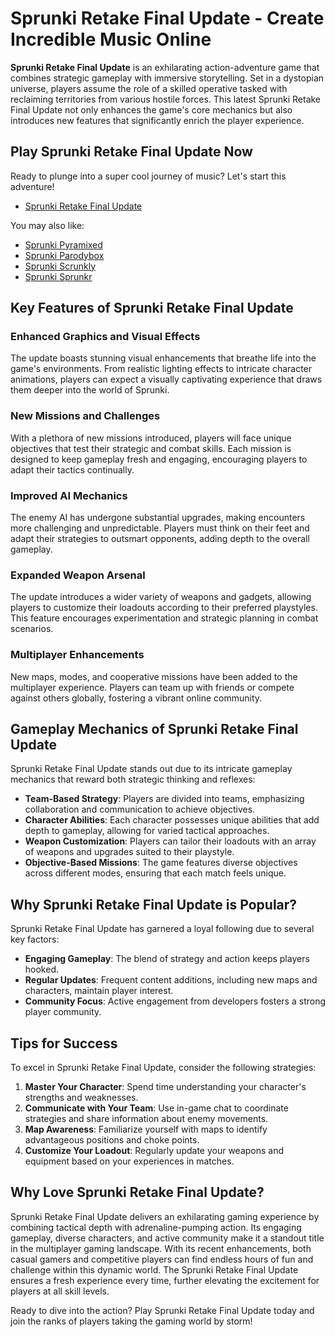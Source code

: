# Sprunki Retake Final Update - Create Incredible Music Online

**Sprunki Retake Final Update** is an exhilarating action-adventure game that combines strategic gameplay with immersive storytelling. Set in a dystopian universe, players assume the role of a skilled operative tasked with reclaiming territories from various hostile forces. This latest Sprunki Retake Final Update not only enhances the game's core mechanics but also introduces new features that significantly enrich the player experience.

## Play Sprunki Retake Final Update Now
Ready to plunge into a super cool journey of music? Let's start this adventure!

- [Sprunki Retake Final Update](https://pyramixed.com/sprunki-retake-final-update)

You may also like:
- [Sprunki Pyramixed](https://pyramixed.com/)
- [Sprunki Parodybox](https://pyramixed.com/sprunki-parodybox)
- [Sprunki Scrunkly](https://pyramixed.com/sprunki-scrunkly)
- [Sprunki Sprunkr](https://sprunkr.me/)

## Key Features of Sprunki Retake Final Update

### Enhanced Graphics and Visual Effects
The update boasts stunning visual enhancements that breathe life into the game's environments. From realistic lighting effects to intricate character animations, players can expect a visually captivating experience that draws them deeper into the world of Sprunki.

### New Missions and Challenges
With a plethora of new missions introduced, players will face unique objectives that test their strategic and combat skills. Each mission is designed to keep gameplay fresh and engaging, encouraging players to adapt their tactics continually.

### Improved AI Mechanics
The enemy AI has undergone substantial upgrades, making encounters more challenging and unpredictable. Players must think on their feet and adapt their strategies to outsmart opponents, adding depth to the overall gameplay.

### Expanded Weapon Arsenal
The update introduces a wider variety of weapons and gadgets, allowing players to customize their loadouts according to their preferred playstyles. This feature encourages experimentation and strategic planning in combat scenarios.

### Multiplayer Enhancements
New maps, modes, and cooperative missions have been added to the multiplayer experience. Players can team up with friends or compete against others globally, fostering a vibrant online community.

## Gameplay Mechanics of Sprunki Retake Final Update

Sprunki Retake Final Update stands out due to its intricate gameplay mechanics that reward both strategic thinking and reflexes:

- **Team-Based Strategy**: Players are divided into teams, emphasizing collaboration and communication to achieve objectives.
- **Character Abilities**: Each character possesses unique abilities that add depth to gameplay, allowing for varied tactical approaches.
- **Weapon Customization**: Players can tailor their loadouts with an array of weapons and upgrades suited to their playstyle.
- **Objective-Based Missions**: The game features diverse objectives across different modes, ensuring that each match feels unique.

## Why Sprunki Retake Final Update is Popular?

Sprunki Retake Final Update has garnered a loyal following due to several key factors:

- **Engaging Gameplay**: The blend of strategy and action keeps players hooked.
- **Regular Updates**: Frequent content additions, including new maps and characters, maintain player interest.
- **Community Focus**: Active engagement from developers fosters a strong player community.

## Tips for Success

To excel in Sprunki Retake Final Update, consider the following strategies:

1. **Master Your Character**: Spend time understanding your character's strengths and weaknesses.
2. **Communicate with Your Team**: Use in-game chat to coordinate strategies and share information about enemy movements.
3. **Map Awareness**: Familiarize yourself with maps to identify advantageous positions and choke points.
4. **Customize Your Loadout**: Regularly update your weapons and equipment based on your experiences in matches.

## Why Love Sprunki Retake Final Update?

Sprunki Retake Final Update delivers an exhilarating gaming experience by combining tactical depth with adrenaline-pumping action. Its engaging gameplay, diverse characters, and active community make it a standout title in the multiplayer gaming landscape. With its recent enhancements, both casual gamers and competitive players can find endless hours of fun and challenge within this dynamic world. The Sprunki Retake Final Update ensures a fresh experience every time, further elevating the excitement for players at all skill levels.

Ready to dive into the action? Play Sprunki Retake Final Update today and join the ranks of players taking the gaming world by storm!
